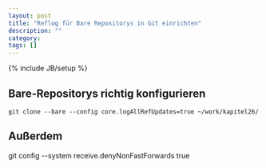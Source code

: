 ```yaml
---
layout: post
title: "Reflog für Bare Repositorys in Git einrichten"
description: ""
category: 
tags: []
---
```

{% include JB/setup %}

Bare-Repositorys richtig konfigurieren    <a id="configure-reflog"/>
--------------------------------------

	git clone --bare --config core.logAllRefUpdates=true ~/work/kapitel26/	

Außerdem
--------
 
git config --system receive.denyNonFastForwards true